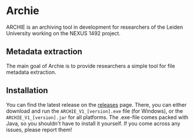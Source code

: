 # Archie
ARCHIE is an archiving tool in development for researchers of the Leiden University working on the NEXUS 1492 project.

## Metadata extraction
The main goal of Archie is to provide researchers a simple tool for file metadata extraction.


## Installation
You can find the latest release on the [releases](https://github.com/NCMulder/Archie/releases) page. There, you can either download and run the `ARCHIE_V1_[version].exe` file (for Windows), or the `ARCHIE_V1_[version].jar` for all platforms. The .exe-file comes packed with Java, so you shouldn't have to install it yourself. If you come across any issues, please report them!
